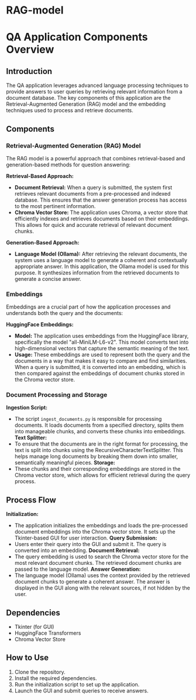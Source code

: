 # RAG-model


# QA Application Components Overview

## Introduction

The QA application leverages advanced language processing techniques to provide answers to user queries by retrieving relevant information from a document database. The key components of this application are the Retrieval-Augmented Generation (RAG) model and the embedding techniques used to process and retrieve documents.

## Components

### Retrieval-Augmented Generation (RAG) Model

The RAG model is a powerful approach that combines retrieval-based and generation-based methods for question answering:

**Retrieval-Based Approach:**
- **Document Retrieval:** When a query is submitted, the system first retrieves relevant documents from a pre-processed and indexed database. This ensures that the answer generation process has access to the most pertinent information.
- **Chroma Vector Store:** The application uses Chroma, a vector store that efficiently indexes and retrieves documents based on their embeddings. This allows for quick and accurate retrieval of relevant document chunks.

**Generation-Based Approach:**
- **Language Model (Ollama):** After retrieving the relevant documents, the system uses a language model to generate a coherent and contextually appropriate answer. In this application, the Ollama model is used for this purpose. It synthesizes information from the retrieved documents to generate a concise answer.

### Embeddings

Embeddings are a crucial part of how the application processes and understands both the query and the documents:

**HuggingFace Embeddings:**
- **Model:** The application uses embeddings from the HuggingFace library, specifically the model "all-MiniLM-L6-v2". This model converts text into high-dimensional vectors that capture the semantic meaning of the text.
- **Usage:** These embeddings are used to represent both the query and the documents in a way that makes it easy to compare and find similarities. When a query is submitted, it is converted into an embedding, which is then compared against the embeddings of document chunks stored in the Chroma vector store.

### Document Processing and Storage

**Ingestion Script:**
- The script `ingest_documents.py` is responsible for processing documents. It loads documents from a specified directory, splits them into manageable chunks, and converts these chunks into embeddings.
**Text Splitter:**
- To ensure that the documents are in the right format for processing, the text is split into chunks using the RecursiveCharacterTextSplitter. This helps manage long documents by breaking them down into smaller, semantically meaningful pieces.
**Storage:**
- These chunks and their corresponding embeddings are stored in the Chroma vector store, which allows for efficient retrieval during the query process.

## Process Flow

**Initialization:**
- The application initializes the embeddings and loads the pre-processed document embeddings into the Chroma vector store. It sets up the Tkinter-based GUI for user interaction.
**Query Submission:**
- Users enter their query into the GUI and submit it. The query is converted into an embedding.
**Document Retrieval:**
- The query embedding is used to search the Chroma vector store for the most relevant document chunks. The retrieved document chunks are passed to the language model.
**Answer Generation:**
- The language model (Ollama) uses the context provided by the retrieved document chunks to generate a coherent answer. The answer is displayed in the GUI along with the relevant sources, if not hidden by the user.

## Dependencies

- Tkinter (for GUI)
- HuggingFace Transformers
- Chroma Vector Store

## How to Use

1. Clone the repository.
2. Install the required dependencies.
3. Run the initialization script to set up the application.
4. Launch the GUI and submit queries to receive answers.


